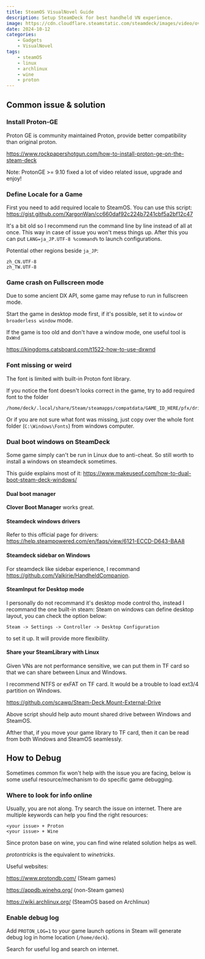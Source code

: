```yaml
---
title: SteamOS VisualNovel Guide
description: Setup SteamDeck for best handheld VN experience. 
image: https://cdn.cloudflare.steamstatic.com/steamdeck/images/video/overview_oled.jpg
date: 2024-10-12
categories:
    - Gadgets
    - VisualNovel
tags:
    - steamOS
    - linux
    - archlinux
    - wine
    - proton
---
```


## Common issue & solution

### Install Proton-GE

Proton GE is community maintained Proton, provide better compatibility than original proton.

https://www.rockpapershotgun.com/how-to-install-proton-ge-on-the-steam-deck

Note: ProtonGE >= 9.10 fixed a lot of video related issue, upgrade and enjoy!

### Define Locale for a Game

First you need to add required locale to SteamOS.
You can use this script:
https://gist.github.com/XargonWan/cc660daf92c224b7241cbf5a2bf12c47


It's a bit old so I recommend run the command line by line instead of all at once.
This way in case of issue you won't mess things up.
After this you can put  `LANG=ja_JP.UTF-8 %command%` to launch configurations.

Potential other regions beside `ja_JP`:
```
zh_CN.UTF-8
zh_TW.UTF-8
```


### Game crash on Fullscreen mode

Due to some ancient DX API, some game may refuse to run in fullscreen mode.

Start the game in desktop mode first, if it's possible, set it to `window` or `broaderless window` mode.

If the game is too old and don't have a window mode, one useful tool is `DxWnd`

https://kingdoms.catsboard.com/t1522-how-to-use-dxwnd




### Font missing or weird 
The font is limited with built-in Proton font library.

If you notice the font doesn't looks correct in the game, try to add required font to the folder 

```
/home/deck/.local/share/Steam/steamapps/compatdata/GAME_ID_HERE/pfx/drive_c/windows/Fonts
```


Or if you are not sure what font was missing, just copy over the whole font folder (`C:\Windows\Fonts`) from windows computer.



### Dual boot windows on SteamDeck

Some game simply can't be run in Linux due to anti-cheat. So still worth to install a windows on steamdeck sometimes.

This guide explains most of it:
https://www.makeuseof.com/how-to-dual-boot-steam-deck-windows/

#### Dual boot manager

**Clover Boot Manager**  works great.

#### Steamdeck windows drivers

Refer to this official page for drivers: https://help.steampowered.com/en/faqs/view/6121-ECCD-D643-BAA8

#### Steamdeck sidebar on Windows

For steamdeck like sidebar experience, I recommand https://github.com/Valkirie/HandheldCompanion.

#### SteamInput for Desktop mode

I personally do not recommand it's desktop mode control tho, instead I recommand the one built-in steam: Steam on windows can define desktop layout, you can check the option below:

```
Steam -> Settings -> Controller -> Desktop Configuration 
```

to set it up. It will provide more flexibility.

#### Share your SteamLibrary with Linux

Given VNs are not performance sensitive, we can put them in TF card so that we can share between Linux and Windows.

I recommend NTFS or exFAT on TF card. It would be a trouble to load ext3/4 partition on Windows.

https://github.com/scawp/Steam-Deck.Mount-External-Drive

Above script should help auto mount shared drive between Windows and SteamOS.

Afther that, if you move your game library to TF card, then it can be read from both Windows and SteamOS seamlessly.


## How to Debug 

Sometimes common fix won't help with the issue you are facing, below is some useful resource/mechanism to do specific game debugging.

### Where to look for info online

Usually, you are not along. Try search the issue on internet. There are multiple keywords can help you find the right resources:

```
<your issue> + Proton
<your issue> + Wine
```

Since proton base on wine, you can find wine related solution helps as well.

*protontricks* is the equivalent to *winetricks*.




Useful websites:

https://www.protondb.com/ (Steam games)

https://appdb.winehq.org/ (non-Steam games)

https://wiki.archlinux.org/ (SteamOS based on Archlinux)



### Enable debug log

Add `PROTON_LOG=1` to your game launch options in Steam will generate debug log in home location (`/home/deck`).

Search for useful log and search on internet.

